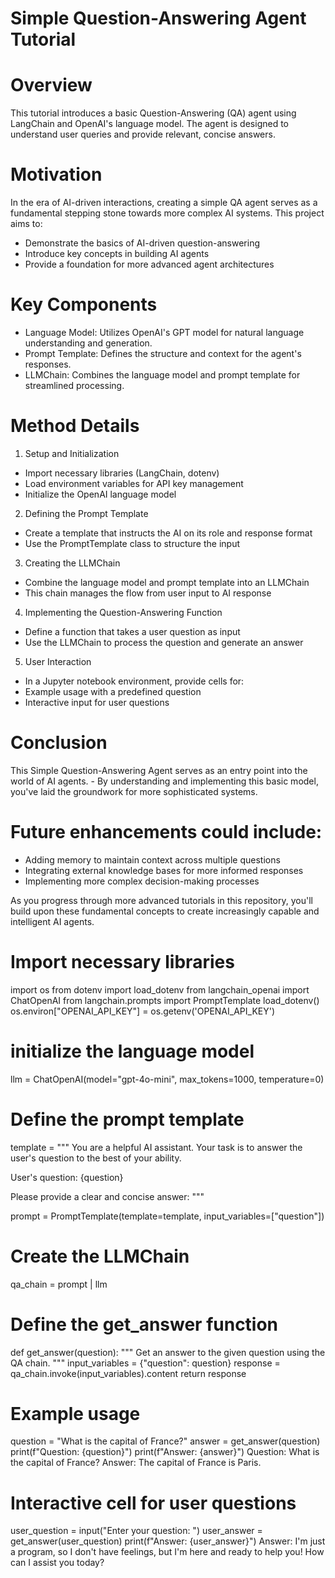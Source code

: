 # Simple Question-Answering Agent Tutorial

# Overview
This tutorial introduces a basic Question-Answering (QA) agent using LangChain and OpenAI's language model. The agent is designed to understand user queries and provide relevant, concise answers.

# Motivation
In the era of AI-driven interactions, creating a simple QA agent serves as a fundamental stepping stone towards more complex AI systems. This project aims to:
- Demonstrate the basics of AI-driven question-answering
- Introduce key concepts in building AI agents
- Provide a foundation for more advanced agent architectures

# Key Components
- Language Model: Utilizes OpenAI's GPT model for natural language understanding and generation.
- Prompt Template: Defines the structure and context for the agent's responses.
- LLMChain: Combines the language model and prompt template for streamlined processing.

# Method Details
1. Setup and Initialization
- Import necessary libraries (LangChain, dotenv)
- Load environment variables for API key management
- Initialize the OpenAI language model

2. Defining the Prompt Template
- Create a template that instructs the AI on its role and response format
- Use the PromptTemplate class to structure the input

3. Creating the LLMChain
- Combine the language model and prompt template into an LLMChain
- This chain manages the flow from user input to AI response

4. Implementing the Question-Answering Function
- Define a function that takes a user question as input
- Use the LLMChain to process the question and generate an answer

5. User Interaction
- In a Jupyter notebook environment, provide cells for:
- Example usage with a predefined question
- Interactive input for user questions

# Conclusion
This Simple Question-Answering Agent serves as an entry point into the world of AI agents. - By understanding and implementing this basic model, you've laid the groundwork for more sophisticated systems. 

# Future enhancements could include:
- Adding memory to maintain context across multiple questions
- Integrating external knowledge bases for more informed responses
- Implementing more complex decision-making processes

As you progress through more advanced tutorials in this repository, you'll build upon these fundamental concepts to create increasingly capable and intelligent AI agents.

# Import necessary libraries
import os
from dotenv import load_dotenv
from langchain_openai import ChatOpenAI
from langchain.prompts import PromptTemplate
load_dotenv()
os.environ["OPENAI_API_KEY"] = os.getenv('OPENAI_API_KEY')

# initialize the language model
llm = ChatOpenAI(model="gpt-4o-mini", max_tokens=1000, temperature=0)

# Define the prompt template
template = """
You are a helpful AI assistant. Your task is to answer the user's question to the best of your ability.

User's question: {question}

Please provide a clear and concise answer:
"""

prompt = PromptTemplate(template=template, input_variables=["question"])

# Create the LLMChain
qa_chain = prompt | llm

# Define the get_answer function
def get_answer(question):
    """
    Get an answer to the given question using the QA chain.
    """
    input_variables = {"question": question}
    response = qa_chain.invoke(input_variables).content
    return response

# Example usage
question = "What is the capital of France?"
answer = get_answer(question)
print(f"Question: {question}")
print(f"Answer: {answer}")
Question: What is the capital of France?
Answer: The capital of France is Paris.

# Interactive cell for user questions
user_question = input("Enter your question: ")
user_answer = get_answer(user_question)
print(f"Answer: {user_answer}")
Answer: I'm just a program, so I don't have feelings, but I'm here and ready to help you! How can I assist you today?
